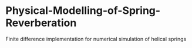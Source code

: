 # Physical-Modelling-of-Spring-Reverberation
 Finite difference implementation for numerical simulation of helical springs
